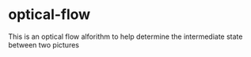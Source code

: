 # optical-flow
This is an optical flow alforithm to help determine the intermediate state between two pictures
